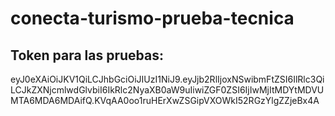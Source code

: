# conecta-turismo-prueba-tecnica

## Token para las pruebas: 

eyJ0eXAiOiJKV1QiLCJhbGciOiJIUzI1NiJ9.eyJjb2RlIjoxNSwibmFtZSI6IlRlc3QiLCJkZXNjcmlwdGlvbiI6IkRlc2NyaXB0aW9uIiwiZGF0ZSI6IjIwMjItMDYtMDVUMTA6MDA6MDAifQ.KVqAA0oo1ruHErXwZSGipVXOWkI52RGzYlgZZjeBx4A
